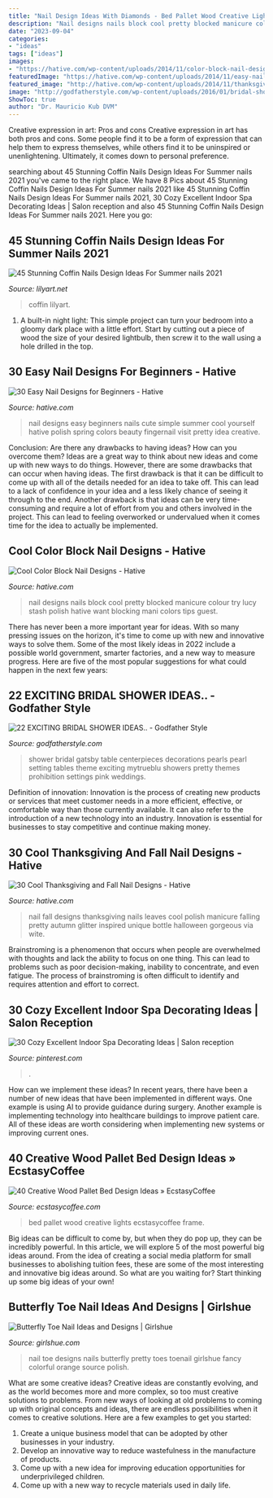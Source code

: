 ```yaml
---
title: "Nail Design Ideas With Diamonds - Bed Pallet Wood Creative Lights Ecstasycoffee Frame"
description: "Nail designs nails block cool pretty blocked manicure colour try lucy stash polish hative want blocking mani colors tips guest"
date: "2023-09-04"
categories:
- "ideas"
tags: ["ideas"]
images:
- "https://hative.com/wp-content/uploads/2014/11/color-block-nail-designs/9-color-block-nail-designs.jpg"
featuredImage: "https://hative.com/wp-content/uploads/2014/11/easy-nail-designs/10-easy-nail-designs-for-beginners.jpg"
featured_image: "http://hative.com/wp-content/uploads/2014/11/thanksgiving-nail-designs/18-thanksgiving-and-fall-nail-designs.jpg"
image: "http://godfatherstyle.com/wp-content/uploads/2016/01/bridal-shower-ideas-....6.jpg"
ShowToc: true
author: "Dr. Mauricio Kub DVM"
---
```



Creative expression in art: Pros and cons
Creative expression in art has both pros and cons. Some people find it to be a form of expression that can help them to express themselves, while others find it to be uninspired or unenlightening. Ultimately, it comes down to personal preference.

	

		
searching about 45 Stunning Coffin Nails Design Ideas For Summer nails 2021 you've came to the right place. We have 8 Pics about 45 Stunning Coffin Nails Design Ideas For Summer nails 2021 like 45 Stunning Coffin Nails Design Ideas For Summer nails 2021, 30 Cozy Excellent Indoor Spa Decorating Ideas | Salon reception and also 45 Stunning Coffin Nails Design Ideas For Summer nails 2021. Here you go:
		
    
## 45 Stunning Coffin Nails Design Ideas For Summer Nails 2021

<img loading=lazy src="https://lilyart.net/wp-content/uploads/2021/05/29-10-768x1152.jpg" onerror="this.onerror=null;this.src='https://tse1.mm.bing.net/th?id=OIP.9kS_GZVn9s-yo8ylvUlvRQHaLH&amp;pid=15.1';" alt="45 Stunning Coffin Nails Design Ideas For Summer nails 2021">

_Source: lilyart.net_

>coffin lilyart. 

	

1. A built-in night light: This simple project can turn your bedroom into a gloomy dark place with a little effort. Start by cutting out a piece of wood the size of your desired lightbulb, then screw it to the wall using a hole drilled in the top.

    
## 30 Easy Nail Designs For Beginners - Hative

<img loading=lazy src="https://hative.com/wp-content/uploads/2014/11/easy-nail-designs/10-easy-nail-designs-for-beginners.jpg" onerror="this.onerror=null;this.src='https://tse3.mm.bing.net/th?id=OIP.ecU7DHnwjSRTy89qLPMjcwHaKe&amp;pid=15.1';" alt="30 Easy Nail Designs for Beginners - Hative">

_Source: hative.com_

>nail designs easy beginners nails cute simple summer cool yourself hative polish spring colors beauty fingernail visit pretty idea creative. 

	

Conclusion: Are there any drawbacks to having ideas? How can you overcome them?
Ideas are a great way to think about new ideas and come up with new ways to do things. However, there are some drawbacks that can occur when having ideas. The first drawback is that it can be difficult to come up with all of the details needed for an idea to take off. This can lead to a lack of confidence in your idea and a less likely chance of seeing it through to the end. Another drawback is that ideas can be very time-consuming and require a lot of effort from you and others involved in the project. This can lead to feeling overworked or undervalued when it comes time for the idea to actually be implemented.

    
## Cool Color Block Nail Designs - Hative

<img loading=lazy src="https://hative.com/wp-content/uploads/2014/11/color-block-nail-designs/9-color-block-nail-designs.jpg" onerror="this.onerror=null;this.src='https://tse2.mm.bing.net/th?id=OIP.YcCd4az02rKGJNTPTYhTfAHaHa&amp;pid=15.1';" alt="Cool Color Block Nail Designs - Hative">

_Source: hative.com_

>nail designs nails block cool pretty blocked manicure colour try lucy stash polish hative want blocking mani colors tips guest. 

	

There has never been a more important year for ideas. With so many pressing issues on the horizon, it's time to come up with new and innovative ways to solve them. Some of the most likely ideas in 2022 include a possible world government, smarter factories, and a new way to measure progress. Here are five of the most popular suggestions for what could happen in the next few years:

    
## 22 EXCITING BRIDAL SHOWER IDEAS.. - Godfather Style

<img loading=lazy src="http://godfatherstyle.com/wp-content/uploads/2016/01/bridal-shower-ideas-....6.jpg" onerror="this.onerror=null;this.src='https://tse3.mm.bing.net/th?id=OIP.jK3Blv1tfHqQNpqzXE-xuQHaLH&amp;pid=15.1';" alt="22 EXCITING BRIDAL SHOWER IDEAS.. - Godfather Style">

_Source: godfatherstyle.com_

>shower bridal gatsby table centerpieces decorations pearls pearl setting tables theme exciting mytrueblu showers pretty themes prohibition settings pink weddings. 

	

Definition of innovation:
Innovation is the process of creating new products or services that meet customer needs in a more efficient, effective, or comfortable way than those currently available. It can also refer to the introduction of a new technology into an industry. Innovation is essential for businesses to stay competitive and continue making money.

    
## 30 Cool Thanksgiving And Fall Nail Designs - Hative

<img loading=lazy src="http://hative.com/wp-content/uploads/2014/11/thanksgiving-nail-designs/18-thanksgiving-and-fall-nail-designs.jpg" onerror="this.onerror=null;this.src='https://tse2.mm.bing.net/th?id=OIP.bpSNyEQWzOt7rDfGBEKYhQHaKx&amp;pid=15.1';" alt="30 Cool Thanksgiving and Fall Nail Designs - Hative">

_Source: hative.com_

>nail fall designs thanksgiving nails leaves cool polish manicure falling pretty autumn glitter inspired unique bottle halloween gorgeous via wite. 

	

Brainstroming is a phenomenon that occurs when people are overwhelmed with thoughts and lack the ability to focus on one thing. This can lead to problems such as poor decision-making, inability to concentrate, and even fatigue. The process of brainstroming is often difficult to identify and requires attention and effort to correct.

    
## 30 Cozy Excellent Indoor Spa Decorating Ideas | Salon Reception

<img loading=lazy src="https://i.pinimg.com/736x/3f/dd/6d/3fdd6dab6dd4595a8bc3c78d15a507d3.jpg" onerror="this.onerror=null;this.src='https://tse1.mm.bing.net/th?id=OIP.qeLX8pghsFbtmhHeZWtuwAHaJ3&amp;pid=15.1';" alt="30 Cozy Excellent Indoor Spa Decorating Ideas | Salon reception">

_Source: pinterest.com_

>. 

	

How can we implement these ideas?
In recent years, there have been a number of new ideas that have been implemented in different ways. One example is using AI to provide guidance during surgery. Another example is implementing technology into healthcare buildings to improve patient care. All of these ideas are worth considering when implementing new systems or improving current ones.

    
## 40 Creative Wood Pallet Bed Design Ideas » EcstasyCoffee

<img loading=lazy src="https://i0.wp.com/www.ecstasycoffee.com/wp-content/uploads/2016/10/Rustic-Pallet-Bed-Frame-with-Lights.jpg?resize=720%2C960" onerror="this.onerror=null;this.src='https://tse1.mm.bing.net/th?id=OIP.OQ6QtbR80bJzUKSsFY9aMAHaJ4&amp;pid=15.1';" alt="40 Creative Wood Pallet Bed Design Ideas » EcstasyCoffee">

_Source: ecstasycoffee.com_

>bed pallet wood creative lights ecstasycoffee frame. 

	

Big ideas can be difficult to come by, but when they do pop up, they can be incredibly powerful. In this article, we will explore 5 of the most powerful big ideas around. From the idea of creating a social media platform for small businesses to abolishing tuition fees, these are some of the most interesting and innovative big ideas around. So what are you waiting for? Start thinking up some big ideas of your own!

    
## Butterfly Toe Nail Ideas And Designs | Girlshue

<img loading=lazy src="https://www.girlshue.com/wp-content/uploads/2016/07/unnamed-file-6475.jpg" onerror="this.onerror=null;this.src='https://tse2.mm.bing.net/th?id=OIP.L7XiL_zjG9Pxsa_sL9NcsgHaJ6&amp;pid=15.1';" alt="Butterfly Toe Nail Ideas and Designs | Girlshue">

_Source: girlshue.com_

>nail toe designs nails butterfly pretty toes toenail girlshue fancy colorful orange source polish. 

	

What are some creative ideas?
Creative ideas are constantly evolving, and as the world becomes more and more complex, so too must creative solutions to problems. From new ways of looking at old problems to coming up with original concepts and ideas, there are endless possibilities when it comes to creative solutions. Here are a few examples to get you started:
1. Create a unique business model that can be adopted by other businesses in your industry.
2. Develop an innovative way to reduce wastefulness in the manufacture of products.
3. Come up with a new idea for improving education opportunities for underprivileged children.
4. Come up with a new way to recycle materials used in daily life.

